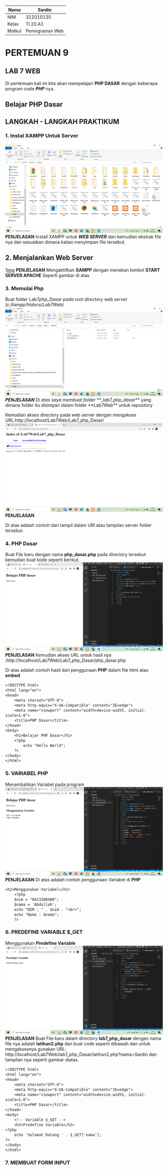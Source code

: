 | Nama   | Sardin         |
| ------ | -------------- |
| NIM    | 312010135      |
| Kelas  | TI.20.A1       |
| Matkul | Pemograman Web |

# PERTEMUAN 9

## LAB 7 WEB

Di pertemuan kali ini kita akan mempelajari **PHP DASAR** dengan beberapa program code **_PHP_** nya.

## Belajar PHP Dasar

## LANGKAH - LANGKAH PRAKTIKUM

### 1. Instal XAMPP Untuk Server

![img](Img/ss%20instal%20Xampp.png)
**PENJELASAN**
Install XAMPP untuk **_WEB SERVER_** dan kemudian ekstrak file nya dan sesuaikan dimana kalian menyimpan file tersebut.

## 2. Menjalankan Web Server

1[img](Img/ss%20menjalankan%20xamp.png)
**PENJELASAN**
Mengaktifkan **XAMPP** dengan menekan tombol **START SERVER APACHE** Seperti gambar di atas.

### 3. Memulai Php

Buat folder Lab7*php_Dasar pada root directory web server (c:Xampp/htdocs/Lab7Web)
![img](Img/ss%20File%20Lab7web.png)
**PENJELASAN**
Di atas saya membuat folder \*\*\_lab7_php_dasar*** yang dimana folder itu disimpan dalam folder **Lab7Web\*\* untuk repository

Kemudian akses directory pada web server dengan mengakses URL:http://localhost/Lab7Web/Lab7_php_Dasar/
![img](Img/ss%20localhost.png)
**PENJELASAN**

Di atas adalah contoh dari tampil dalam URI atau tampilan server folder tersebut.

### 4. PHP Dasar

Buat File baru dengan nama **php_dasar.php** pada directory tersebut kemudian buat kode seperti berikut.
![img](Img/ss1.png)
**PENJELASAN**
Kemudian akses URL untuk hasil nya :http://localhost/Lab7Web/Lab7_php_Dasar/php_dasar.php

Di atas adalah contoh hasil dari penggunaan **PHP** dalam file html atau **embed**

```code php
<!DOCTYPE html>
<html lang="en">
<head>
    <meta charset="UTF-8">
    <meta http-equiv="X-UA-Compatible" content="IE=edge">
    <meta name="viewport" content="width=device-width, initial-scale=1.0">
    <title>PHP Dasar</title>
</head>
<body>
    <h1>Belajar PHP Dasar</h1>
    <?php
        echo "Hello World";
    ?>
</body>
</html>
```

### 5. VARIABEL PHP

Menambahkan Variabel pada program
![img](Img/ss2.png)
**PENJELASAN**
Di atas adalah contoh penggunaan Variabel di **PHP**

```code php
<h2>Menggunakan Variabel</h2>
    <?php
    $nim = "0411500400";
    $nama = 'Abdullah';
    echo "NIM : " . $nim . "<br>";
    echo "Nama : $nama";
    ?>
```

### 6. PREDEFINE VARIABLE $\_GET

Menggunakan **Predefine Variable**
![img](Img/ss3.png)
**PENJELASAN**
Buat File baru dalam directory **lab7_php_dasar** dengan nama file nya adalah **latihan2.php** dan buat code seperti dibawah dan untuk mengaksesnya gunakan URL: http://localhost/Lab7Web/lab7_php_Dasar/latihan2.php?nama=Sardin dan tampilan nya seperti gambar diatas.

```code php
<!DOCTYPE html>
<html lang="en">
<head>
    <meta charset="UTF-8">
    <meta http-equiv="X-UA-Compatible" content="IE=edge">
    <meta name="viewport" content="width=device-width, initial-scale=1.0">
    <title>PHP Dasar</title>
</head>
<body>
    <!-- Variable $_GET -->
    <h2>Predefine Variable</h2>
<?php
    echo 'Selamat Datang ' . $_GET['nama'];
?>
</body>
</html>
```

### 7. MEMBUAT FORM INPUT
